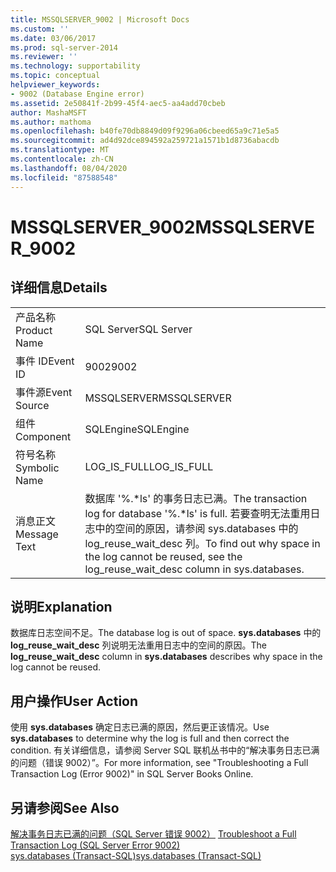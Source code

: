 ```yaml
---
title: MSSQLSERVER_9002 | Microsoft Docs
ms.custom: ''
ms.date: 03/06/2017
ms.prod: sql-server-2014
ms.reviewer: ''
ms.technology: supportability
ms.topic: conceptual
helpviewer_keywords:
- 9002 (Database Engine error)
ms.assetid: 2e50841f-2b99-45f4-aec5-aa4add70cbeb
author: MashaMSFT
ms.author: mathoma
ms.openlocfilehash: b40fe70db8849d09f9296a06cbeed65a9c71e5a5
ms.sourcegitcommit: ad4d92dce894592a259721a1571b1d8736abacdb
ms.translationtype: MT
ms.contentlocale: zh-CN
ms.lasthandoff: 08/04/2020
ms.locfileid: "87588548"
---
```

# <a name="mssqlserver_9002"></a><span data-ttu-id="b4f2a-102">MSSQLSERVER_9002</span><span class="sxs-lookup"><span data-stu-id="b4f2a-102">MSSQLSERVER_9002</span></span>
    
## <a name="details"></a><span data-ttu-id="b4f2a-103">详细信息</span><span class="sxs-lookup"><span data-stu-id="b4f2a-103">Details</span></span>  
  
|||  
|-|-|  
|<span data-ttu-id="b4f2a-104">产品名称</span><span class="sxs-lookup"><span data-stu-id="b4f2a-104">Product Name</span></span>|<span data-ttu-id="b4f2a-105">SQL Server</span><span class="sxs-lookup"><span data-stu-id="b4f2a-105">SQL Server</span></span>|  
|<span data-ttu-id="b4f2a-106">事件 ID</span><span class="sxs-lookup"><span data-stu-id="b4f2a-106">Event ID</span></span>|<span data-ttu-id="b4f2a-107">9002</span><span class="sxs-lookup"><span data-stu-id="b4f2a-107">9002</span></span>|  
|<span data-ttu-id="b4f2a-108">事件源</span><span class="sxs-lookup"><span data-stu-id="b4f2a-108">Event Source</span></span>|<span data-ttu-id="b4f2a-109">MSSQLSERVER</span><span class="sxs-lookup"><span data-stu-id="b4f2a-109">MSSQLSERVER</span></span>|  
|<span data-ttu-id="b4f2a-110">组件</span><span class="sxs-lookup"><span data-stu-id="b4f2a-110">Component</span></span>|<span data-ttu-id="b4f2a-111">SQLEngine</span><span class="sxs-lookup"><span data-stu-id="b4f2a-111">SQLEngine</span></span>|  
|<span data-ttu-id="b4f2a-112">符号名称</span><span class="sxs-lookup"><span data-stu-id="b4f2a-112">Symbolic Name</span></span>|<span data-ttu-id="b4f2a-113">LOG_IS_FULL</span><span class="sxs-lookup"><span data-stu-id="b4f2a-113">LOG_IS_FULL</span></span>|  
|<span data-ttu-id="b4f2a-114">消息正文</span><span class="sxs-lookup"><span data-stu-id="b4f2a-114">Message Text</span></span>|<span data-ttu-id="b4f2a-115">数据库 '%.\*ls' 的事务日志已满。</span><span class="sxs-lookup"><span data-stu-id="b4f2a-115">The transaction log for database '%.\*ls' is full.</span></span> <span data-ttu-id="b4f2a-116">若要查明无法重用日志中的空间的原因，请参阅 sys.databases 中的 log_reuse_wait_desc 列。</span><span class="sxs-lookup"><span data-stu-id="b4f2a-116">To find out why space in the log cannot be reused, see the log_reuse_wait_desc column in sys.databases.</span></span>|  
  
## <a name="explanation"></a><span data-ttu-id="b4f2a-117">说明</span><span class="sxs-lookup"><span data-stu-id="b4f2a-117">Explanation</span></span>  
 <span data-ttu-id="b4f2a-118">数据库日志空间不足。</span><span class="sxs-lookup"><span data-stu-id="b4f2a-118">The database log is out of space.</span></span> <span data-ttu-id="b4f2a-119">**sys.databases** 中的 **log_reuse_wait_desc** 列说明无法重用日志中的空间的原因。</span><span class="sxs-lookup"><span data-stu-id="b4f2a-119">The **log_reuse_wait_desc** column in **sys.databases** describes why space in the log cannot be reused.</span></span>  
  
## <a name="user-action"></a><span data-ttu-id="b4f2a-120">用户操作</span><span class="sxs-lookup"><span data-stu-id="b4f2a-120">User Action</span></span>  
 <span data-ttu-id="b4f2a-121">使用 **sys.databases** 确定日志已满的原因，然后更正该情况。</span><span class="sxs-lookup"><span data-stu-id="b4f2a-121">Use **sys.databases** to determine why the log is full and then correct the condition.</span></span> <span data-ttu-id="b4f2a-122">有关详细信息，请参阅 Server SQL 联机丛书中的“解决事务日志已满的问题（错误 9002）”。</span><span class="sxs-lookup"><span data-stu-id="b4f2a-122">For more information, see "Troubleshooting a Full Transaction Log (Error 9002)" in SQL Server Books Online.</span></span>  
  
## <a name="see-also"></a><span data-ttu-id="b4f2a-123">另请参阅</span><span class="sxs-lookup"><span data-stu-id="b4f2a-123">See Also</span></span>  
 <span data-ttu-id="b4f2a-124">[解决事务日志已满的问题（SQL Server 错误 9002）](../logs/troubleshoot-a-full-transaction-log-sql-server-error-9002.md) </span><span class="sxs-lookup"><span data-stu-id="b4f2a-124">[Troubleshoot a Full Transaction Log &#40;SQL Server Error 9002&#41;](../logs/troubleshoot-a-full-transaction-log-sql-server-error-9002.md) </span></span>  
 [<span data-ttu-id="b4f2a-125">sys.databases (Transact-SQL)</span><span class="sxs-lookup"><span data-stu-id="b4f2a-125">sys.databases &#40;Transact-SQL&#41;</span></span>](/sql/relational-databases/system-catalog-views/sys-databases-transact-sql)  
  
  

